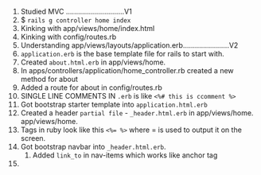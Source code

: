 1. Studied MVC .............................V1
2. $ `rails g controller home index `
3. Kinking with app/views/home/index.html
4. Kinking with config/routes.rb
5. Understanding app/views/layouts/application.erb.......................V2
6. `application.erb` is the base template file for rails to start with.
7. Created `about.html.erb` in app/views/home.
8. In apps/controllers/application/home_controller.rb created a new method for about
9. Added a route for about in config/routes.rb
10. SINGLE LINE COMMENTS IN `.erb` is like `<%# this is ccomment %>`
11. Got bootstrap starter template into `application.html.erb`
12. Created a header `partial file` - `_header.html.erb` in app/views/home. app/views/home.
13. Tags in ruby look like this `<%= %>` where = is used to output it on the screen.
14. Got bootstrap navbar into `_header.html.erb`.
    1. Added `link_to` in nav-items which works like anchor tag
15.
